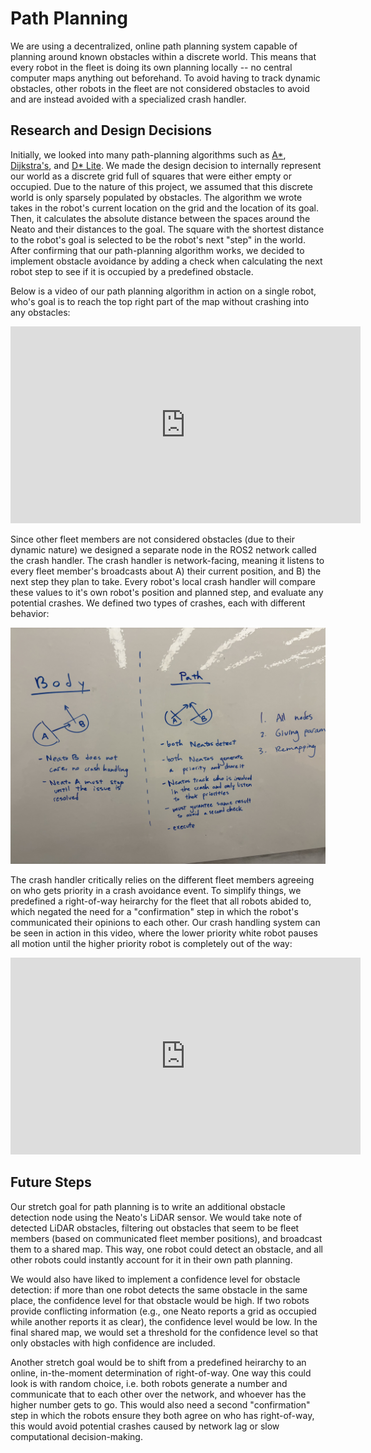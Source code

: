 # Path Planning

We are using a decentralized, online path planning system capable of planning around known obstacles within a discrete world. This means that every robot in
the fleet is doing its own planning locally -- no central computer maps anything out beforehand. To avoid having to track dynamic obstacles, other robots
in the fleet are not considered obstacles to avoid and are instead avoided with a specialized crash handler.

## Research and Design Decisions
Initially, we looked into many path-planning algorithms such as [A\*](https://en.wikipedia.org/wiki/A*_search_algorithm), [Dijkstra's](https://en.wikipedia.org/wiki/Dijkstra's_algorithm), and [D\* Lite](https://en.wikipedia.org/wiki/D*). We made the design decision to internally
represent our world as a discrete grid full of squares that were either empty or occupied. Due to the nature of this project, we assumed that this discrete world is only sparsely populated by obstacles. The algorithm we wrote takes in the robot's current location on the grid and the location of its goal. Then, it calculates the absolute distance between the spaces around the Neato and their distances to the goal. The square with the shortest distance to the robot's goal is selected to be the robot's next "step" in the world. After confirming that our path-planning algorithm works, we decided to implement obstacle avoidance by adding a check when calculating the next robot step to see if it is occupied by a predefined obstacle.

Below is a video of our path planning algorithm in action on a single robot, who's goal is to reach the top right part of the map without crashing into any obstacles:

<iframe width="560" height="315" src="https://www.youtube.com/embed/l7JHn1P49_8?si=QmKHv_wa8TMfYRXa" title="Single Neato Path Planning" frameborder="0" allow="accelerometer; autoplay; clipboard-write; encrypted-media; gyroscope; picture-in-picture; web-share" referrerpolicy="strict-origin-when-cross-origin" allowfullscreen></iframe>

Since other fleet members are not considered obstacles (due to their dynamic nature) we designed a separate node in the ROS2 network called the crash handler.
The crash handler is network-facing, meaning it listens to every fleet member's broadcasts about A) their current position, and B) the next step they plan to
take. Every robot's local crash handler will compare these values to it's own robot's position and planned step, and evaluate any potential crashes. We defined
two types of crashes, each with different behavior:

<img src="assets/IMG_0057.jpg" alt="Image" width="700px">

The crash handler critically relies on the different fleet members agreeing on who gets priority in a crash avoidance event. To simplify things, we predefined
a right-of-way heirarchy for the fleet that all robots abided to, which negated the need for a "confirmation" step in which the robot's communicated their opinions to each other. Our crash handling system can be seen in action in this video, where the lower priority white robot pauses all motion until the higher priority robot is completely out of the way:

<iframe width="560" height="315" src="https://www.youtube.com/embed/cGe1KRgT8iM?si=bJx4UclFSttoG1Ti" title="Fleet Working Demo" frameborder="0" allow="accelerometer; autoplay; clipboard-write; encrypted-media; gyroscope; picture-in-picture; web-share" referrerpolicy="strict-origin-when-cross-origin" allowfullscreen></iframe>

## Future Steps

Our stretch goal for path planning is to write an additional obstacle detection node using the Neato's LiDAR sensor. We would take note of detected LiDAR obstacles, filtering out obstacles that seem to be fleet members (based on communicated fleet member positions), and broadcast them to a shared map. This way, one robot could detect an obstacle, and all other robots could instantly account for it in their own path planning.

We would also have liked to implement a confidence level for obstacle detection: if more than one robot detects the same obstacle in the same place, the confidence level for that obstacle would be high. If two robots provide conflicting information (e.g., one Neato reports a grid as occupied while another reports it as clear), the confidence level would be low. In the final shared map, we would set a threshold for the confidence level so that only obstacles with high confidence are included.

Another stretch goal would be to shift from a predefined heirarchy to an online, in-the-moment determination of right-of-way. One way this could look is with random choice, i.e. both robots generate a number and communicate that to each other over the network, and whoever has the higher number gets to go. This would
also need a second "confirmation" step in which the robots ensure they both agree on who has right-of-way, this would avoid potential crashes caused by network
lag or slow computational decision-making.
